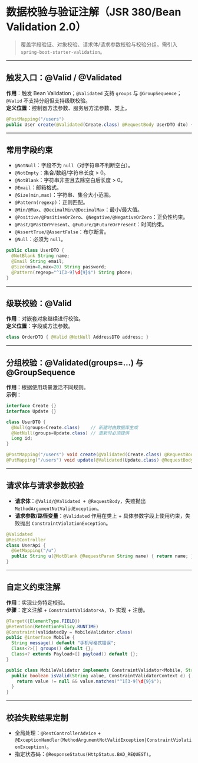 
# 数据校验与验证注解（JSR 380/Bean Validation 2.0）

> 覆盖字段验证、对象校验、请求体/请求参数校验与校验分组。需引入 `spring-boot-starter-validation`。

---

## 触发入口：@Valid / @Validated

**作用**：触发 Bean Validation；`@Validated` 支持 `groups` 与 `@GroupSequence`；`@Valid` 不支持分组但支持级联校验。  
**定义位置**：控制器方法参数、服务层方法参数、类上。

```java
@PostMapping("/users")
public User create(@Validated(Create.class) @RequestBody UserDTO dto) { /*...*/ }
```

---

## 常用字段约束

- `@NotNull`：字段不为 `null`（对字符串不判断空白）。
- `@NotEmpty`：集合/数组/字符串长度 > 0。
- `@NotBlank`：字符串非空且去除空白后长度 > 0。
- `@Email`：邮箱格式。
- `@Size(min,max)`：字符串、集合大小范围。
- `@Pattern(regexp)`：正则匹配。
- `@Min/@Max`、`@DecimalMin/@DecimalMax`：最小/最大值。
- `@Positive/@PositiveOrZero`、`@Negative/@NegativeOrZero`：正负性约束。
- `@Past/@PastOrPresent`、`@Future/@FutureOrPresent`：时间约束。
- `@AssertTrue/@AssertFalse`：布尔断言。
- `@Null`：必须为 `null`。

```java
public class UserDTO {
  @NotBlank String name;
  @Email String email;
  @Size(min=8,max=20) String password;
  @Pattern(regexp="^1[3-9]\d{9}$") String phone;
}
```

---

## 级联校验：@Valid

**作用**：对嵌套对象继续进行校验。  
**定义位置**：字段或方法参数。

```java
class OrderDTO { @Valid @NotNull AddressDTO address; }
```

---

## 分组校验：@Validated(groups=...) 与 @GroupSequence

**作用**：根据使用场景激活不同规则。  
**示例**：

```java
interface Create {}
interface Update {}

class UserDTO {
  @Null(groups=Create.class)    // 新建时由数据库生成
  @NotNull(groups=Update.class) // 更新时必须提供
  Long id;
}

@PostMapping("/users") void create(@Validated(Create.class) @RequestBody UserDTO dto){}
@PutMapping("/users") void update(@Validated(Update.class) @RequestBody UserDTO dto){}
```

---

## 请求体与请求参数校验

- **请求体**：`@Valid/@Validated + @RequestBody`，失败抛出 `MethodArgumentNotValidException`。  
- **请求参数/路径变量**：`@Validated` 作用在类上 + 具体参数字段上使用约束，失败抛出 `ConstraintViolationException`。

```java
@Validated
@RestController
class UserApi {
  @GetMapping("/u")
  public String u(@NotBlank @RequestParam String name) { return name; }
}
```

---

## 自定义约束注解

**作用**：实现业务特定校验。  
**步骤**：定义注解 + `ConstraintValidator<A, T>` 实现 + 注册。

```java
@Target({ElementType.FIELD})
@Retention(RetentionPolicy.RUNTIME)
@Constraint(validatedBy = MobileValidator.class)
public @interface Mobile {
  String message() default "手机号格式错误";
  Class<?>[] groups() default {};
  Class<? extends Payload>[] payload() default {};
}

public class MobileValidator implements ConstraintValidator<Mobile, String> {
  public boolean isValid(String value, ConstraintValidatorContext c) {
    return value != null && value.matches("^1[3-9]\d{9}$");
  }
}
```

---

## 校验失败结果定制

- 全局处理：`@RestControllerAdvice` + `@ExceptionHandler(MethodArgumentNotValidException|ConstraintViolationException)`。
- 指定状态码：`@ResponseStatus(HttpStatus.BAD_REQUEST)`。
